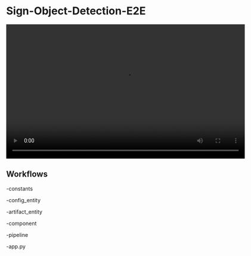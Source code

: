 # Sign-Object-Detection-E2E

<video width="640" height="360" controls>
  <source src="https://github.com/peteray-dev/my-repository/raw/main/example.mp4" type="video/mp4">
  Your browser does not support the video tag.
</video>
<!-- conda create -n signLang python=3.7 -y -->

<!-- conda activate signLang -->

<!-- pip install -r requirements.txt -->

## Workflows

-constants

-config_entity

-artifact_entity

-component

-pipeline

-app.py
